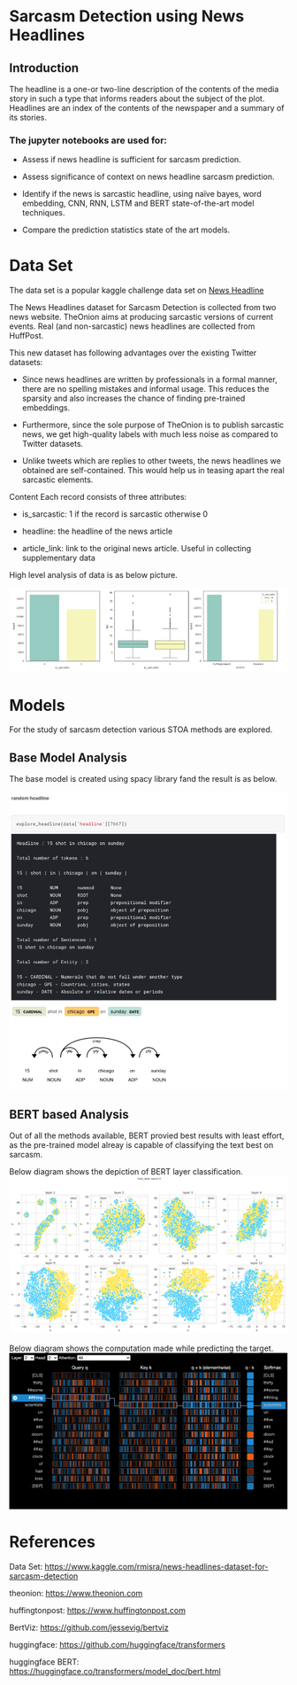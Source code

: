 # Sarcasm Detection using News Headlines


## Introduction

The headline is a one-or two-line description of the contents of the media story in such a type that informs readers about the subject of the plot. Headlines are an index of the contents of the newspaper and a summary of its stories.

### The jupyter notebooks are used for:
* Assess if news headline is sufficient for sarcasm prediction.

* Assess significance of context on news headline sarcasm prediction.

* Identify if the news is sarcastic headline, using naïve bayes, word embedding, CNN, RNN, LSTM and BERT state-of-the-art model techniques.

* Compare the prediction statistics state of the art models.

# Data Set

The data set is a popular kaggle challenge data set on [News Headline](https://www.kaggle.com/rmisra/news-headlines-dataset-for-sarcasm-detection)

The News Headlines dataset for Sarcasm Detection is collected from two news website. TheOnion aims at producing sarcastic versions of current events. Real (and non-sarcastic) news headlines are collected from HuffPost.

This new dataset has following advantages over the existing Twitter datasets:

* Since news headlines are written by professionals in a formal manner, there are no spelling mistakes and informal usage. This reduces the sparsity and also increases the chance of finding pre-trained embeddings.

* Furthermore, since the sole purpose of TheOnion is to publish sarcastic news, we get high-quality labels with much less noise as compared to Twitter datasets.

* Unlike tweets which are replies to other tweets, the news headlines we obtained are self-contained. This would help us in teasing apart the real sarcastic elements.

Content
Each record consists of three attributes:

* is_sarcastic: 1 if the record is sarcastic otherwise 0

* headline: the headline of the news article

* article_link: link to the original news article. Useful in collecting supplementary data


High level analysis of data is as below picture.

![Data set](images/Data_set.png)

# Models

For the study of sarcasm detection various STOA methods are explored.

## Base Model Analysis

The base model is created using spacy library fand the result is as below.

![Data set](images/Spacy_random_text.png)

## BERT based Analysis

Out of all the methods available, BERT provied best results with least effort, as the pre-trained model alreay is capable of classifying the text best on sarcasm.

Below diagram shows the depiction of BERT layer classification.
![Data set](images/BERT_layers.png)
<!-- ![Data set](images/Attention_view.png) -->
<!-- ![Data set](images/Model_view.png) -->

Below diagram shows the computation made while predicting the target.
![Data set](images/Neuron_view.png)


# References

Data Set: https://www.kaggle.com/rmisra/news-headlines-dataset-for-sarcasm-detection

theonion: https://www.theonion.com

huffingtonpost: https://www.huffingtonpost.com

BertViz: https://github.com/jessevig/bertviz

huggingface: https://github.com/huggingface/transformers

huggingface BERT: https://huggingface.co/transformers/model_doc/bert.html
